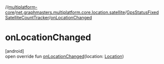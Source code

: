//[multiplatform-core](../../../index.md)/[net.graphmasters.multiplatform.core.location.satellite](../index.md)/[GpsStatusFixedSatelliteCountTracker](index.md)/[onLocationChanged](on-location-changed.md)

# onLocationChanged

[android]\
open override fun [onLocationChanged](on-location-changed.md)(location: [Location](https://developer.android.com/reference/kotlin/android/location/Location.html))
